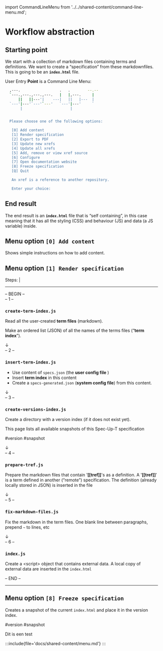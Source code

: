 import CommandLineMenu from '../../shared-content/command-line-menu.md';


<CommandLineMenu />


# Workflow abstraction

## Starting point

We start with a collection of markdown files containing terms and definitions. We want to create a “specification” from these markdownfiles. This is going to be an **`index.html`** file.

User Entry **Point** is a Command Line Menu:


```sh
  ,---.                  .   .        --.--
  `---.,---.,---.,---.   |   |,---.     |
      ||   ||---'|    ---|   ||   |---  |
  `---'|---'`---'`---'   `---'|---'     `
       |                      |


  Please choose one of the following options:

   [0] Add content
   [1] Render specification
   [2] Export to PDF
   [3] Update new xrefs
   [4] Update all xrefs
   [5] Add, remove or view xref source
   [6] Configure
   [7] Open documentation website
   [8] Freeze specification
   [Q] Quit

   An xref is a reference to another repository.

   Enter your choice:

```

## End result

The end result is an **`index.html`** file that is “self containing”, in this case meaning that it has all the styling (CSS) and behaviour (JS) and data (a JS variable) inside.

## Menu option `[0] Add content`

Shows simple instructions on how to add content.

## Menu option `[1] Render specification`

Steps:
  |

- - -

<div className="size-big-centered">– BEGIN –</div>

<div className="size-big-centered">– 1 –</div>

### `create-term-index.js`

Read all the user-created **term files** (markdown).

Make an ordered list (JSON) of all the names of the terms files (“**term index**”).


<div className="size-big-centered">↓</div>
<div className="size-big-centered">– 2 –</div>


### `insert-term-index.js`

- Use content of `specs.json` (the **user config file** )
- Insert **term index** in this content
- Create a `specs-generated.json` (**system config file**) from this content.

<div className="size-big-centered">↓</div>
<div className="size-big-centered">– 3 –</div>

### `create-versions-index.js`

Create a directory with a version index (if it does not exist yet).

This page lists all available snapshots of this Spec-Up-T specification

#version #snapshot

<div className="size-big-centered">↓</div>
<div className="size-big-centered">– 4 –</div>

### `prepare-tref.js`

Prepare the markdown files that contain '**[[tref]]**'s as a definition. A '**[[tref]]**' is a term defined in another (“remote”) specification. The definition (already locally stored in JSON) is inserted in the file

<div className="size-big-centered">↓</div>
<div className="size-big-centered">– 5 –</div>

### `fix-markdown-files.js`

Fix the markdown in the term files. One blank line between paragraphs, prepend `~` to lines, etc

<div className="size-big-centered">↓</div>
<div className="size-big-centered">– 6 –</div>

### `index.js`

Create a &lt;script&gt; object that contains external data. A local copy of external data are inserted in the `index.html`

<div className="size-big-centered">– END –</div>

- - -

## Menu option `[8] Freeze specification`

Creates a snapshot of the current `index.html` and place it in the version index.

#version #snapshot

Dit is een test

<!-- docs/page-with-inclusion.md -->
:::include{file='docs/shared-content/menu.md'}
:::


